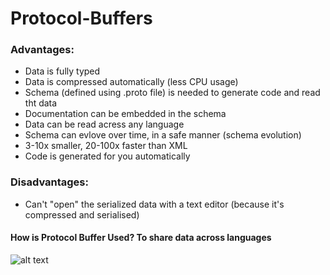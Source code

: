 # Protocol-Buffers

### Advantages:
- Data is fully typed
- Data is compressed automatically (less CPU usage)
- Schema (defined using .proto file) is needed to generate code and read tht data
- Documentation can be embedded in the schema
- Data can be read acress any language
- Schema can evlove over time, in a safe manner (schema evolution)
- 3-10x smaller, 20-100x faster than XML
- Code is generated for you automatically

### Disadvantages:
- Can't "open" the serialized data with a  text editor (because it's compressed and serialised)

#### How is Protocol Buffer Used? To share data across languages
![alt text](https://i.ibb.co/yBYgcbM/protocol-Buffer.png?raw=true)
